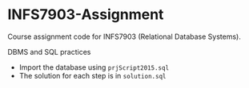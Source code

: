 # INFS7903-Assignment
Course assignment code for INFS7903 (Relational Database Systems).

DBMS and SQL practices

- Import the database using `prjScript2015.sql`
- The solution for each step is in `solution.sql`